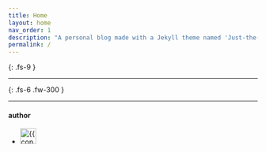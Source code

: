 ```yaml
---
title: Home
layout: home
nav_order: 1
description: "A personal blog made with a Jekyll theme named 'Just-the-Docs' and hosted on GitHub Pages."
permalink: /
---
```



{: .fs-9 }

---


{: .fs-6 .fw-300 }

---

#### author

<ul class="list-style-none">
  <li class="d-inline-block mr-1">
     <a href="https://github.com/jiwoninhim"><img src="https://github.com/jiwoninhim.png" width="32" height="32" alt="{{ contributor.login }}"></a>
  </li>
</ul>